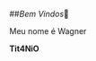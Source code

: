 ##*Bem Vindos*👋

Meu nome é Wagner

**Tit4NiO**

[](https://tenor.com/pt-BR/view/wiking-viking-s%C5%82owianin-s%C5%82owianie-slowianie-gif-22099700)

